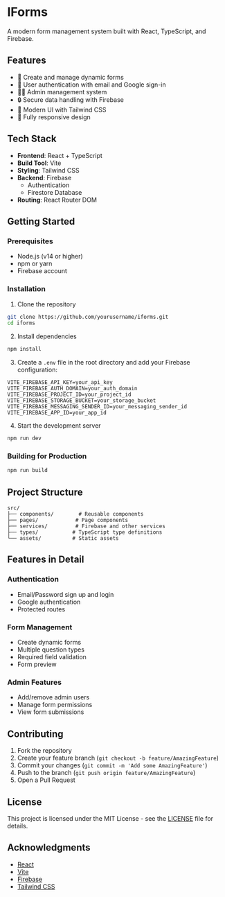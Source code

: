 # IForms

A modern form management system built with React, TypeScript, and Firebase.

## Features

- 📝 Create and manage dynamic forms
- 👥 User authentication with email and Google sign-in
- 👮‍♂️ Admin management system
- 🔒 Secure data handling with Firebase
- 🎨 Modern UI with Tailwind CSS
- 📱 Fully responsive design

## Tech Stack

- **Frontend**: React + TypeScript
- **Build Tool**: Vite
- **Styling**: Tailwind CSS
- **Backend**: Firebase
  - Authentication
  - Firestore Database
- **Routing**: React Router DOM

## Getting Started

### Prerequisites

- Node.js (v14 or higher)
- npm or yarn
- Firebase account

### Installation

1. Clone the repository
```bash
git clone https://github.com/yourusername/iforms.git
cd iforms
```

2. Install dependencies
```bash
npm install
```

3. Create a `.env` file in the root directory and add your Firebase configuration:
```env
VITE_FIREBASE_API_KEY=your_api_key
VITE_FIREBASE_AUTH_DOMAIN=your_auth_domain
VITE_FIREBASE_PROJECT_ID=your_project_id
VITE_FIREBASE_STORAGE_BUCKET=your_storage_bucket
VITE_FIREBASE_MESSAGING_SENDER_ID=your_messaging_sender_id
VITE_FIREBASE_APP_ID=your_app_id
```

4. Start the development server
```bash
npm run dev
```

### Building for Production

```bash
npm run build
```

## Project Structure

```
src/
├── components/        # Reusable components
├── pages/            # Page components
├── services/         # Firebase and other services
├── types/           # TypeScript type definitions
└── assets/          # Static assets
```

## Features in Detail

### Authentication
- Email/Password sign up and login
- Google authentication
- Protected routes

### Form Management
- Create dynamic forms
- Multiple question types
- Required field validation
- Form preview

### Admin Features
- Add/remove admin users
- Manage form permissions
- View form submissions

## Contributing

1. Fork the repository
2. Create your feature branch (`git checkout -b feature/AmazingFeature`)
3. Commit your changes (`git commit -m 'Add some AmazingFeature'`)
4. Push to the branch (`git push origin feature/AmazingFeature`)
5. Open a Pull Request

## License

This project is licensed under the MIT License - see the [LICENSE](LICENSE) file for details.

## Acknowledgments

- [React](https://reactjs.org/)
- [Vite](https://vitejs.dev/)
- [Firebase](https://firebase.google.com/)
- [Tailwind CSS](https://tailwindcss.com/)
